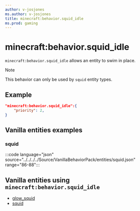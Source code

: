 ```yaml
---
author: v-josjones
ms.author: v-josjones
title: minecraft:behavior.squid_idle
ms.prod: gaming
---
```


# minecraft:behavior.squid_idle

`minecraft:behavior.squid_idle` allows an entity to swim in place.

> [!NOTE]
> This behavior can only be used by `squid` entity types.

## Example

```json
"minecraft:behavior.squid_idle":{
    "priority": 2,
}
```

## Vanilla entities examples

### squid

:::code language="json" source="../../../../Source/VanillaBehaviorPack/entities/squid.json" range="86-88":::

## Vanilla entities using `minecraft:behavior.squid_idle`

- [glow_squid](../../../../Source/VanillaBehaviorPack_Snippets/entities/glow_squid.md)
- [squid](../../../../Source/VanillaBehaviorPack_Snippets/entities/squid.md)
